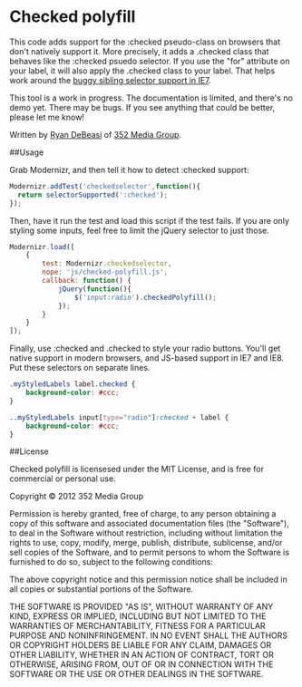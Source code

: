 # Checked polyfill

This code adds support for the :checked pseudo-class on browsers that don't natively support it. More precisely, it adds a .checked class that behaves like the :checked psuedo selector. If you use the "for" attribute on your label, it will also apply the .checked class to your label. That helps work around the [buggy sibling selector support in IE7](http://oncemade.com/adjacent-sibling-selector-bug-in-ie7).

This tool is a work in progress. The documentation is limited, and there's no demo yet. There may be bugs. If you see anything that could be better, please let me know!

Written by [Ryan DeBeasi](http://www.ryandebeasi.com/) of [352 Media Group](http://www.352media.com/).

##Usage

Grab Modernizr, and then tell it how to detect :checked support:

```javascript
Modernizr.addTest('checkedselector',function(){
  return selectorSupported(':checked');
});
```

Then, have it run the test and load this script if the test fails. If you are only styling some inputs, feel free to limit the jQuery selector to just those.

```javascript
Modernizr.load([
	{
		test: Modernizr.checkedselector,
		nope: 'js/checked-polyfill.js',
		callback: function() {
			jQuery(function(){
				$('input:radio').checkedPolyfill();
			});
		}
	}
]);
```

Finally, use :checked and .checked to style your radio buttons. You'll get native support in modern browsers, and JS-based support in IE7 and IE8. Put these selectors on separate lines.

```css
.myStyledLabels label.checked {
	background-color: #ccc;	
}

..myStyledLabels input[type="radio"]:checked + label {
	background-color: #ccc;
}

```

##License

Checked polyfill is licensesed under the MIT License, and is free for commercial or personal use.

Copyright &copy; 2012 352 Media Group

Permission is hereby granted, free of charge, to any person obtaining a copy of this software and associated documentation files (the "Software"), to deal in the Software without restriction, including without limitation the rights to use, copy, modify, merge, publish, distribute, sublicense, and/or sell copies of the Software, and to permit persons to whom the Software is furnished to do so, subject to the following conditions:

The above copyright notice and this permission notice shall be included in all copies or substantial portions of the Software.

THE SOFTWARE IS PROVIDED "AS IS", WITHOUT WARRANTY OF ANY KIND, EXPRESS OR IMPLIED, INCLUDING BUT NOT LIMITED TO THE WARRANTIES OF MERCHANTABILITY, FITNESS FOR A PARTICULAR PURPOSE AND NONINFRINGEMENT. IN NO EVENT SHALL THE AUTHORS OR COPYRIGHT HOLDERS BE LIABLE FOR ANY CLAIM, DAMAGES OR OTHER LIABILITY, WHETHER IN AN ACTION OF CONTRACT, TORT OR OTHERWISE, ARISING FROM, OUT OF OR IN CONNECTION WITH THE SOFTWARE OR THE USE OR OTHER DEALINGS IN THE SOFTWARE.